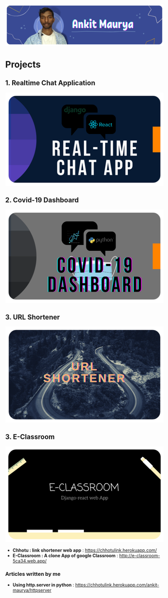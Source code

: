 <meta property="og:image" content="ankit-top.png" />

[![Ankit Maurya](ankit-top.png)](https://maurya-ankit.github.io)

# Projects
## 1. Realtime Chat Application
[![Realtime](realtime.png)](https://github.com/maurya-ankit/realtime-chat)

## 2. Covid-19 Dashboard
[![Realtime](covid.png)](https://github.com/maurya-ankit/covid-19-Dashboard)

## 3. URL Shortener
[![Realtime](url.png)](https://github.com/maurya-ankit/django-redirect)

## 3. E-Classroom
[![Realtime](classroom.png)](https://github.com/maurya-ankit/E_ClassRoom)

 - **Chhotu : link shortener web app** : https://chhotulink.herokuapp.com/ 
 - **E-Classroom : A clone App of google Classroom** : http://e-classroom-5ca34.web.app/

### Articles written by me
- **Using http.server in python** : https://chhotulink.herokuapp.com/ankit-maurya/httpserver

<!-- > ![My GitHub stats](https://github-readme-stats.vercel.app/api?username=maurya-ankit&show_icons=true&theme=radical)
![Top Langs](https://github-readme-stats.vercel.app/api/top-langs/?username=maurya-ankit&layout=compact&theme=radical) -->
